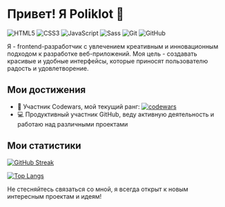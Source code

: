 # Привет! Я Poliklot 👋

![HTML5](https://img.shields.io/badge/-HTML5-E34F26?style=flat-square&logo=html5&logoColor=white)
![CSS3](https://img.shields.io/badge/-CSS3-1572B6?style=flat-square&logo=css3&logoColor=white)
![JavaScript](https://img.shields.io/badge/-JavaScript-F7DF1E?style=flat-square&logo=javascript&logoColor=black)
![Sass](https://img.shields.io/badge/-Sass-CC6699?style=flat-square&logo=sass&logoColor=white)
![Git](https://img.shields.io/badge/-Git-F05032?style=flat-square&logo=git&logoColor=white)
![GitHub](https://img.shields.io/badge/-GitHub-181717?style=flat-square&logo=github&logoColor=white)

Я - frontend-разработчик с увлечением креативным и инновационным подходом к разработке веб-приложений. Моя цель - создавать красивые и удобные интерфейсы, которые приносят пользователю радость и удовлетворение.

## Мои достижения

- 🚀 Участник Codewars, мой текущий ранг: [![codewars](https://www.codewars.com/users/Poliklot/badges/small)](https://www.codewars.com/users/Poliklot)
- 💻 Продуктивный участник GitHub, веду активную деятельность и работаю над различными проектами

## Мои статистики

[![GitHub Streak](https://github-readme-streak-stats.herokuapp.com/?user=Poliklot&theme=dark)](https://git.io/streak-stats)

[![Top Langs](https://github-readme-stats.vercel.app/api/top-langs/?username=Poliklot&layout=compact)](https://github.com/Poliklot/github-readme-stats)

Не стесняйтесь связаться со мной, я всегда открыт к новым интересным проектам и идеям!
